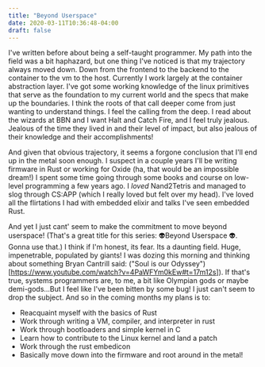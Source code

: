 ```yaml
---
title: "Beyond Userspace"
date: 2020-03-11T10:36:48-04:00
draft: false
---
```


I've written before about being a self-taught programmer. My path into the field was a bit haphazard, but one thing I've noticed is that my trajectory always moved down. Down from the frontend to the backend to the container to the vm to the host. Currently I work largely at the container abstraction layer. I've got some working knowledge of the linux primitives that serve as the foundation to my current world and the specs that make up the boundaries. I think the roots of that call deeper come from just wanting to understand things. I feel the calling from the deep. I read about the wizards at BBN and I want Halt and Catch Fire, and I feel truly jealous. Jealous of the time they lived in and their level of impact, but also jealous of their knowledge and their accomplishments!

And given that obvious trajectory, it seems a forgone conclusion that I'll end up in the metal soon enough. I suspect in a couple years I'll be writing firmware in Rust or working for Oxide (ha, that would be an impossible dream!) I spent some time going through some books and course on low-level programming a few years ago. I _loved_ Nand2Tetris and managed to slog through CS:APP (which I really loved but felt over my head). I've loved all the flirtations I had with embedded elixir and talks I've seen embedded Rust. 

And yet I just cant' seem to make the commitment to move beyond userspace! (That's a great title for this series: 👽Beyond Userspace 👽. Gonna use that.) I think if I'm honest, its fear. Its a daunting field. Huge, impenetrable, populated by giants! I was dozing this morning and thinking about something Bryan Cantrill said: ("Soul is our Odyssey")[https://www.youtube.com/watch?v=4PaWFYm0kEw#t=17m12s]). If that's true, systems programmers are, to me, a bit like Olympian gods or maybe demi-gods...But I feel like I've been bitten by some bug! I just can't seem to drop the subject. And so in the coming months my plans is to:

- Reacquaint myself with the basics of Rust
- Work through writing a VM, compiler, and interpreter in rust
- Work through bootloaders and simple kernel in C
- Learn how to contribute to the Linux kernel and land a patch
- Work through the rust embedicon
- Basically move down into the firmware and root around in the metal!
